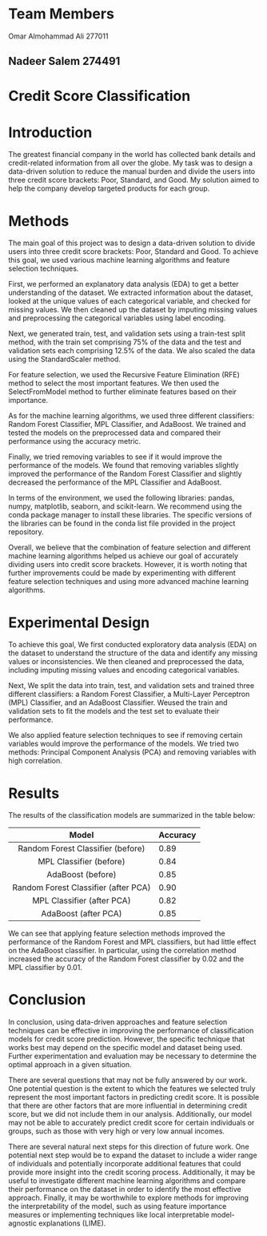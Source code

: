 # Team Members


Omar Almohammad Ali 277011

Nadeer Salem 274491
---------------------------------------------------------------------------------------
# Credit Score Classification

# Introduction
The greatest financial company in the world has collected bank details and credit-related information from all over the globe. My task was to design a data-driven solution to reduce the manual burden and divide the users into three credit score brackets: Poor, Standard, and Good. My solution aimed to help the company develop targeted products for each group.

# Methods
The main goal of this project was to design a data-driven solution to divide users into three credit score brackets: Poor, Standard and Good. To achieve this goal, we used various machine learning algorithms and feature selection techniques.

First, we performed an explanatory data analysis (EDA) to get a better understanding of the dataset. We extracted information about the dataset, looked at the unique values of each categorical variable, and checked for missing values. We then cleaned up the dataset by imputing missing values and preprocessing the categorical variables using label encoding.

Next, we generated train, test, and validation sets using a train-test split method, with the train set comprising 75% of the data and the test and validation sets each comprising 12.5% of the data. We also scaled the data using the StandardScaler method.

For feature selection, we used the Recursive Feature Elimination (RFE) method to select the most important features. We then used the SelectFromModel method to further eliminate features based on their importance.

As for the machine learning algorithms, we used three different classifiers: Random Forest Classifier, MPL Classifier, and AdaBoost. We trained and tested the models on the preprocessed data and compared their performance using the accuracy metric.

Finally, we tried removing variables to see if it would improve the performance of the models. We found that removing variables slightly improved the performance of the Random Forest Classifier and slightly decreased the performance of the MPL Classifier and AdaBoost.

In terms of the environment, we used the following libraries: pandas, numpy, matplotlib, seaborn, and scikit-learn. We recommend using the conda package manager to install these libraries. The specific versions of the libraries can be found in the conda list file provided in the project repository.

Overall, we believe that the combination of feature selection and different machine learning algorithms helped us achieve our goal of accurately dividing users into credit score brackets. However, it is worth noting that further improvements could be made by experimenting with different feature selection techniques and using more advanced machine learning algorithms.

# Experimental Design
To achieve this goal, We first conducted exploratory data analysis (EDA) on the dataset to understand the structure of the data and identify any missing values or inconsistencies. We then cleaned and preprocessed the data, including imputing missing values and encoding categorical variables.

Next, We split the data into train, test, and validation sets and trained three different classifiers: a Random Forest Classifier, a Multi-Layer Perceptron (MPL) Classifier, and an AdaBoost Classifier. Weused the train and validation sets to fit the models and the test set to evaluate their performance.

We also applied feature selection techniques to see if removing certain variables would improve the performance of the models. We tried two methods: Principal Component Analysis (PCA) and removing variables with high correlation.

# Results
The results of the classification models are summarized in the table below:

|                 Model                | Accuracy |
|:------------------------------------:|----------|
| Random Forest Classifier (before)    | 0.89     |
| MPL Classifier (before)              | 0.84     |
| AdaBoost (before)                    | 0.85     |
| Random Forest Classifier (after PCA) | 0.90     |
| MPL Classifier (after PCA)           | 0.82     |
| AdaBoost (after PCA)                 | 0.85     |

We can see that applying feature selection methods improved the performance of the Random Forest and MPL classifiers, but had little effect on the AdaBoost classifier. In particular, using the correlation method increased the accuracy of the Random Forest classifier by 0.02 and the MPL classifier by 0.01.

# Conclusion
In conclusion, using data-driven approaches and feature selection techniques can be effective in improving the performance of classification models for credit score prediction. However, the specific technique that works best may depend on the specific model and dataset being used. Further experimentation and evaluation may be necessary to determine the optimal approach in a given situation.

There are several questions that may not be fully answered by our work. One potential question is the extent to which the features we selected truly represent the most important factors in predicting credit score. It is possible that there are other factors that are more influential in determining credit score, but we did not include them in our analysis. Additionally, our model may not be able to accurately predict credit score for certain individuals or groups, such as those with very high or very low annual incomes.

There are several natural next steps for this direction of future work. One potential next step would be to expand the dataset to include a wider range of individuals and potentially incorporate additional features that could provide more insight into the credit scoring process. Additionally, it may be useful to investigate different machine learning algorithms and compare their performance on the dataset in order to identify the most effective approach. Finally, it may be worthwhile to explore methods for improving the interpretability of the model, such as using feature importance measures or implementing techniques like local interpretable model-agnostic explanations (LIME).

